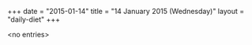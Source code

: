 +++
date = "2015-01-14"
title = "14 January 2015 (Wednesday)"
layout = "daily-diet"
+++

<p>&lt;no entries&gt;</p>